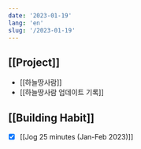 ```yaml
---
date: '2023-01-19'
lang: 'en'
slug: '/2023-01-19'
---
```


## [[Project]]

- [[하늘땅사람]]
- [[하늘땅사람 업데이트 기록]]

## [[Building Habit]]

- [x] [[Jog 25 minutes (Jan-Feb 2023)]]
